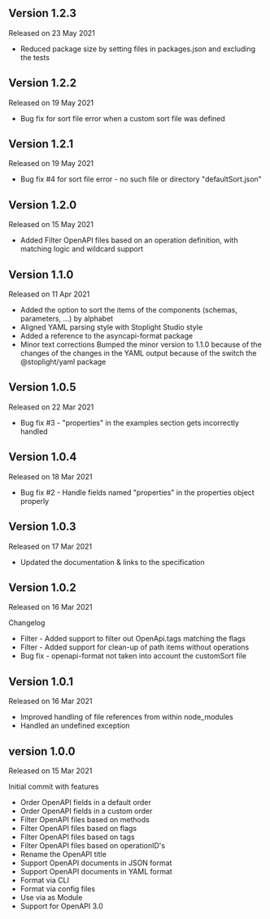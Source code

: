 ## Version 1.2.3

Released on 23 May 2021

- Reduced package size by setting files in packages.json and excluding the tests

## Version 1.2.2

Released on 19 May 2021

- Bug fix for sort file error when a custom sort file was defined

## Version 1.2.1

Released on 19 May 2021

- Bug fix #4 for sort file error - no such file or directory "defaultSort.json"

## Version 1.2.0

Released on 15 May 2021

- Added Filter OpenAPI files based on an operation definition, with matching logic and wildcard support

## Version 1.1.0

Released on 11 Apr 2021

- Added the option to sort the items of the components (schemas, parameters, ...) by alphabet
- Aligned YAML parsing style with Stoplight Studio style
- Added a reference to the asyncapi-format package
- Minor text corrections Bumped the minor version to 1.1.0 because of the changes of the changes in the YAML output
  because of the switch the @stoplight/yaml package

## Version 1.0.5

Released on 22 Mar 2021

- Bug fix #3 - "properties" in the examples section gets incorrectly handled

## Version 1.0.4

Released on 18 Mar 2021

- Bug fix #2 - Handle fields named "properties" in the properties object properly

## Version 1.0.3

Released on 17 Mar 2021

- Updated the documentation & links to the specification

## Version 1.0.2

Released on 16 Mar 2021

Changelog

- Filter - Added support to filter out OpenApi.tags matching the flags
- Filter - Added support for clean-up of path items without operations
- Bug fix - openapi-format not taken into account the customSort file

## Version 1.0.1

Released on 16 Mar 2021

- Improved handling of file references from within node_modules
- Handled an undefined exception

## version 1.0.0

Released on 15 Mar 2021

Initial commit with features

- Order OpenAPI fields in a default order
- Order OpenAPI fields in a custom order
- Filter OpenAPI files based on methods
- Filter OpenAPI files based on flags
- Filter OpenAPI files based on tags
- Filter OpenAPI files based on operationID's
- Rename the OpenAPI title
- Support OpenAPI documents in JSON format
- Support OpenAPI documents in YAML format
- Format via CLI
- Format via config files
- Use via as Module
- Support for OpenAPI 3.0
